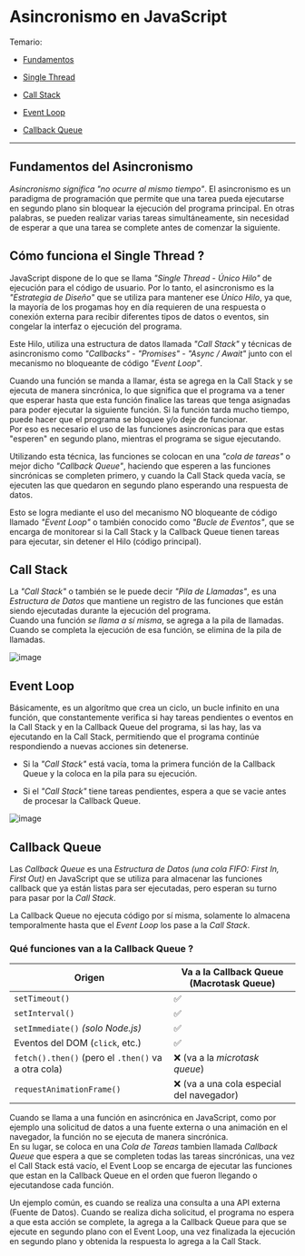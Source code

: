 # Asincronismo en JavaScript

Temario: 

- [Fundamentos](#fundamentos-del-asincronismo) 

- [Single Thread](#cómo-funciona-el-single-thread-)

- [Call Stack](#call-stack)

- [Event Loop](#event-loop)

- [Callback Queue](#callback-queue)

---  

## Fundamentos del Asincronismo

*Asincronismo significa "no ocurre al mismo tiempo"*. El asincronismo es un paradigma de programación que permite que una tarea pueda
ejecutarse en segundo plano sin bloquear la ejecución del programa principal. En otras palabras, se pueden realizar varias tareas simultáneamente, sin necesidad de esperar a que una tarea se complete antes de comenzar la siguiente.

## Cómo funciona el Single Thread ?  

JavaScript dispone de lo que se llama *"Single Thread* - *Único Hilo"* de ejecución para el código de usuario. Por lo tanto, el asincronismo es la *"Estrategia de Diseño"* que se utiliza para mantener ese *Único Hilo*, ya que, la mayoría de los progamas hoy en día requieren de una respuesta o conexión externa para recibir diferentes tipos de datos o eventos, sin congelar la interfaz o ejecución del programa.  

Este Hilo, utiliza una estructura de datos llamada *"Call Stack"* y técnicas de asincronismo como *"Callbacks"* - *"Promises"* - *"Async / Await"*  junto con el mecanismo no bloqueante de código *"Event Loop"*.  

Cuando una función se manda a llamar, ésta se agrega en la Call Stack y se ejecuta de manera sincrónica, lo que significa que el programa va a tener que esperar hasta que esta función finalice las tareas que tenga asignadas para poder ejecutar la siguiente función. Si la función tarda mucho tiempo, puede hacer que el programa se bloquee y/o deje de funcionar.  
Por eso es necesario el uso de las funciones asincronicas para que estas "esperen" en segundo plano, mientras el programa se sigue ejecutando.  

Utilizando esta técnica, las funciones se colocan en una *"cola de tareas"* o mejor dicho *"Callback Queue"*, haciendo que esperen a las funciones sincrónicas se completen primero, y cuando la Call Stack queda vacía, se ejecuten las que quedaron en segundo plano esperando una respuesta de datos.  

Esto se logra mediante el uso del mecanismo NO bloqueante de código llamado *"Event Loop"* o también conocido como *"Bucle de Eventos"*, que se encarga de monitorear si la Call Stack y la Callback Queue tienen tareas para ejecutar, sin detener el Hilo (código principal).  

## Call Stack  

La *"Call Stack"* o también se le puede decir *"Pila de Llamadas"*, es una *Estructura de Datos* que mantiene un registro de las funciones que están siendo ejecutadas durante la ejecución del programa.  
Cuando una función *se llama a sí misma*, se agrega a la pila de llamadas. Cuando se completa la ejecución de esa función, se elimina de la pila de llamadas.  

![image](https://github.com/user-attachments/assets/6bc5ef4c-94c9-49e0-abb4-0c7430aefbe5)  


## Event Loop  

Básicamente, es un algorítmo que crea un ciclo, un bucle infinito en una función, que constantemente verifica si hay tareas pendientes o eventos en la Call Stack y en la Callback Queue del programa, si las hay, las va ejecutando en la Call Stack, permitiendo que el programa continúe respondiendo a nuevas acciones sin detenerse.

- Si la *"Call Stack"* está vacía, toma la primera función de la Callback Queue y la coloca en la pila para su ejecución.

- Si el *"Call Stack"* tiene tareas pendientes, espera a que se vacie antes de procesar la Callback Queue.  

![image](https://github.com/user-attachments/assets/8d5c805d-75be-4461-a376-4b3c846ee590)  


## Callback Queue

Las *Callback Queue* es una *Estructura de Datos (una cola FIFO: First In, First Out)* en JavaScript que se utiliza para almacenar las funciones callback que ya están listas para ser ejecutadas, pero esperan su turno para pasar por la *Call Stack*.

La Callback Queue no ejecuta código por sí misma, solamente lo almacena temporalmente hasta que el *Event Loop* los pase a la *Call Stack*.  


### Qué funciones van a la Callback Queue ?  


| Origen                                              | Va a la Callback Queue (Macrotask Queue) |
| --------------------------------------------------- | ---------------------------------------- |
| `setTimeout()`                                      | ✅                                        |
| `setInterval()`                                     | ✅                                        |
| `setImmediate()` *(solo Node.js)*                   | ✅                                        |
| Eventos del DOM (`click`, etc.)                     | ✅                                        |
| `fetch().then()` (pero el `.then()` va a otra cola) | ❌ (va a la *microtask queue*)            |
| `requestAnimationFrame()`                           | ❌ (va a una cola especial del navegador) |



Cuando se llama a una función en asincrónica en JavaScript, como por ejemplo una solicitud de datos a una fuente externa o una animación en el navegador, la función no se ejecuta de manera sincrónica.  
En su lugar, se coloca en una *Cola de Tareas* tambien llamada *Callback Queue* que espera a que se completen todas las tareas sincrónicas, una vez el Call Stack está vacío, el Event Loop se encarga de ejecutar las funciones que estan en la Callback Queue en el orden que fueron llegando o ejecutandose cada función.  

Un ejemplo común, es cuando se realiza una consulta a una API externa (Fuente de Datos). Cuando se realiza dicha solicitud, el programa no espera a que esta acción se complete, la agrega a la Callback Queue para que se ejecute en segundo plano con el Event Loop, una vez finalizada la ejecución en segundo plano y obtenida la respuesta lo agrega a la Call Stack.  



